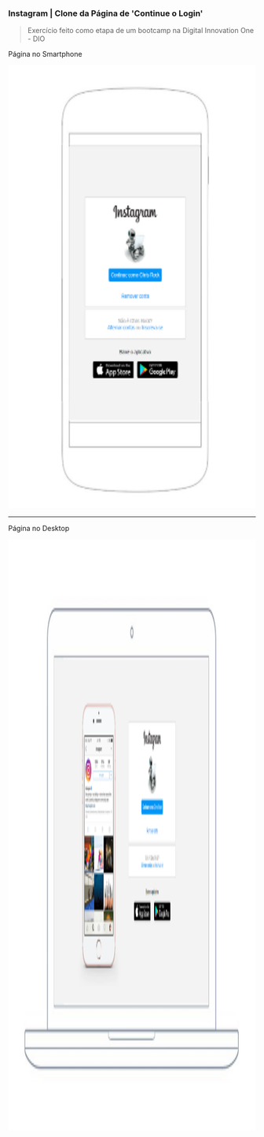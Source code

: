 ### Instagram | Clone da Página de 'Continue o Login'

> Exercício feito como etapa de um bootcamp na Digital Innovation One - DIO

Página no Smartphone

<img src="instagram-smartphone2.png" width="1024" height="900">

------

Página no Desktop

<img src="instagram-computer2.png" width="1660" height="1200">


